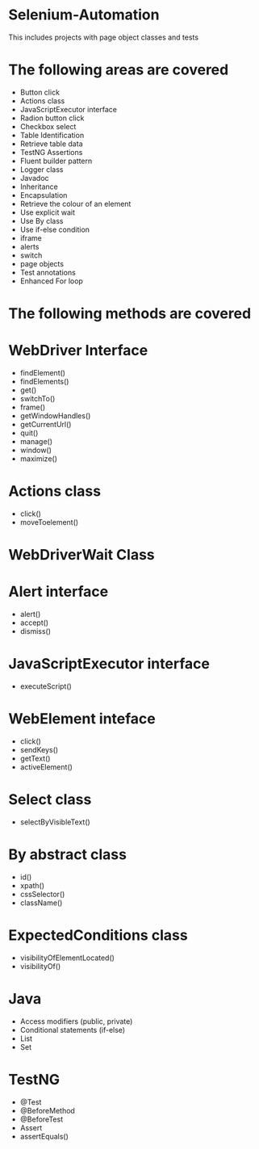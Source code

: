 # Selenium-Automation
This includes projects with page object classes and tests

# The following areas are covered

* Button click
* Actions class
* JavaScriptExecutor interface
* Radion button click
* Checkbox select
* Table Identification
* Retrieve table data
* TestNG Assertions
* Fluent builder pattern
* Logger class
* Javadoc
* Inheritance
* Encapsulation
* Retrieve the colour of an element
* Use explicit wait
* Use By class
* Use if-else condition
* iframe
* alerts
* switch
* page objects
* Test annotations
* Enhanced For loop

# The following methods are covered

# WebDriver Interface

* findElement()
* findElements()
* get()
* switchTo()
* frame()
* getWindowHandles()
* getCurrentUrl()
* quit()
* manage()
* window()
* maximize()
  
# Actions class
* click()
* moveToelement()

# WebDriverWait Class

# Alert interface

* alert()
* accept()
* dismiss()

# JavaScriptExecutor interface
* executeScript()

# WebElement inteface
* click()
* sendKeys()
* getText()
* activeElement()

# Select class
* selectByVisibleText()

# By abstract class

* id()
* xpath()
* cssSelector()
* className()

# ExpectedConditions class

* visibilityOfElementLocated()
* visibilityOf()

# Java

* Access modifiers (public, private)
* Conditional statements (if-else)
* List
* Set

# TestNG

* @Test
* @BeforeMethod
* @BeforeTest
* Assert
* assertEquals()
  
  


